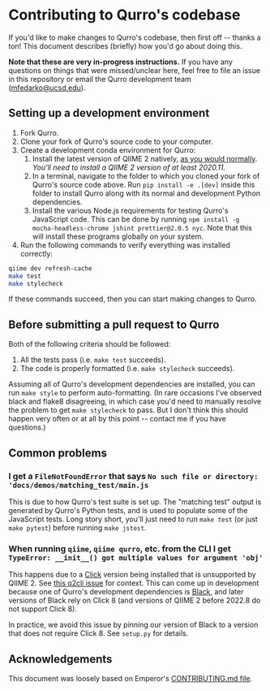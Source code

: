 # Contributing to Qurro's codebase

If you'd like to make changes to Qurro's codebase, then first off --
thanks a ton! This document describes (briefly) how you'd go about doing this.

**Note that these are very in-progress instructions.** If you have any
questions on things that were missed/unclear here, feel free to file an issue
in this repository or email the Qurro development team
([mfedarko@ucsd.edu](mailto:mfedarko@ucsd.edu)).

## Setting up a development environment

1. Fork Qurro.
1. Clone your fork of Qurro's source code to your computer.
2. Create a development conda environment for Qurro:
    1. Install the latest version of QIIME 2 natively,
       [as you would normally](https://docs.qiime2.org/2022.8/install/native/).
       _You'll need to install a QIIME 2 version of at least 2020.11._
    2. In a terminal, navigate to the folder to which you cloned your fork of
       Qurro's source code above. Run `pip install -e .[dev]` inside this folder to
       install Qurro along with its normal and development Python dependencies.
    3. Install the various Node.js requirements for testing Qurro's JavaScript
       code. This can be done by running
       `npm install -g mocha-headless-chrome jshint prettier@2.0.5 nyc`. Note that
       this will install these programs globally on your system.
3. Run the following commands to verify everything was installed correctly:
```bash
qiime dev refresh-cache
make test
make stylecheck
```
If these commands succeed, then you can start making changes to Qurro.

## Before submitting a pull request to Qurro

Both of the following criteria should be followed:

1. All the tests pass (i.e. `make test` succeeds).
2. The code is properly formatted (i.e. `make stylecheck` succeeds).

Assuming all of Qurro's development dependencies are installed, you can run
`make style` to perform auto-formatting. (In rare occasions I've observed black
and flake8 disagreeing, in which case you'd need to manually resolve the
problem to get `make stylecheck` to pass. But I don't think this should happen
very often or at all by this point -- contact me if you have questions.)

## Common problems

### I get a `FileNotFoundError` that says `No such file or directory: 'docs/demos/matching_test/main.js`

This is due to how Qurro's test suite is set up. The "matching test" output is
generated by Qurro's Python tests, and is used to populate some of the
JavaScript tests. Long story short, you'll just need to run `make test` (or
just `make pytest`) before running `make jstest`.

### When running `qiime`, `qiime qurro`, etc. from the CLI I get `TypeError: __init__() got multiple values for argument 'obj'`

This happens due to a [Click](https://click.palletsprojects.com/)
version being installed that is unsupported by
QIIME 2. See [this q2cli issue](https://github.com/qiime2/q2cli/issues/259) for
context. This can come up in development because one of Qurro's development
dependencies is
[Black](https://github.com/psf/black), and later versions of Black rely
on Click 8 (and versions of QIIME 2 before 2022.8 do not support Click 8).

In practice, we avoid this issue by pinning our version of Black to a version
that does not require Click 8. See `setup.py` for details.

## Acknowledgements

This document was loosely based on Emperor's [CONTRIBUTING.md file](https://github.com/biocore/emperor/blob/new-api/CONTRIBUTING.md).
